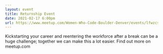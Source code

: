 ```yaml
---
layout: event
title: Returnship Event
date: 2021-02-17 6:00pm
url: https://www.meetup.com/Women-Who-Code-Boulder-Denver/events/lfwzcsyccdbvb/
---
```

Kickstarting your career and reentering the workforce after a break can be a huge challenge; together we can make this a lot easier. Find out more on meetup.com